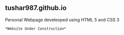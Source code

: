 ## tushar987.github.io

Personal Webpage develeoped using HTML 5 and CSS 3

`*Website Under Construction*`